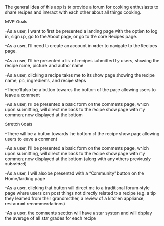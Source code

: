 The general idea of this app is to provide a forum for cooking enthusiasts to share recipes and interact with each other about all things cooking.


MVP Goals

-As a user, I want to first be presented a landing page with the option to log in, sign up, go to the About page, or go to the core Recipes page.

-As a user, I’ll need to create an account in order to navigate to the Recipes page.

-As a user, I’ll be presented a list of recipes submitted by users, showing the recipe name, picture, and author name

-As a user, clicking a recipe takes me to its show page showing the recipe name, pic, ingredients, and recipe steps

-There’ll also be a button towards the bottom of the page allowing users to leave a comment

-As a user, I’ll be presented a basic form on the comments page, which upon submitting, will direct me back to the recipe show page with my comment now displayed at the bottom

Stretch Goals

-There will be a button towards the bottom of the recipe show page allowing users to leave a comment

-As a user, I’ll be presented a basic form on the comments page, which upon submitting, will direct me back to the recipe show page with my comment now displayed at the bottom (along with any others previously submitted)

-As a user, I will also be presented with a “Community” button on the Home/landing page

-As a user, clicking that button will direct me to a traditional forum-style page where users can post things not directly related to a recipe (e.g. a tip they learned from their grandmother, a review of a kitchen appliance, restaurant recommendations)

-As a user, the comments section will have a star system and will display the average of all star grades for each recipe
